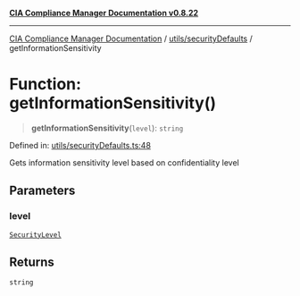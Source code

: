 [**CIA Compliance Manager Documentation v0.8.22**](../../../README.md)

***

[CIA Compliance Manager Documentation](../../../modules.md) / [utils/securityDefaults](../README.md) / getInformationSensitivity

# Function: getInformationSensitivity()

> **getInformationSensitivity**(`level`): `string`

Defined in: [utils/securityDefaults.ts:48](https://github.com/Hack23/cia-compliance-manager/blob/5eebba14bef5523072dd8c486c1cd0c7c18766fc/src/utils/securityDefaults.ts#L48)

Gets information sensitivity level based on confidentiality level

## Parameters

### level

[`SecurityLevel`](../../../types/cia/type-aliases/SecurityLevel.md)

## Returns

`string`
